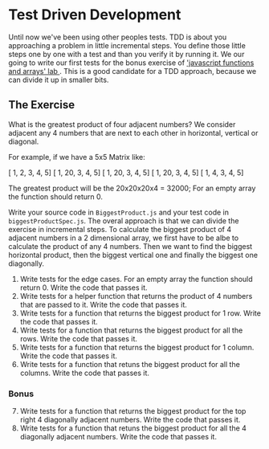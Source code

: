 # Test Driven Development

Until now we've been using other peoples tests. TDD is about you approaching a problem in little incremental steps. You define those little steps one by one with a test and than you verify it by running it. We our going to write our first tests for the bonus exercise of <a href="https://github.com/ironhack-labs/lab-javascript-functions-and-arrays"> 'javascript functions and arrays' lab </a>. This is a good candidate for a TDD approach, because we can divide it up in smaller bits. 


## The Exercise
What is the greatest product of four adjacent numbers? We consider adjacent any 4 numbers that are next to each other in horizontal, vertical or diagonal.

For example, if we have a 5x5 Matrix like:

[ 1,  2, 3, 4, 5]
[ 1, 20, 3, 4, 5]
[ 1, 20, 3, 4, 5]
[ 1, 20, 3, 4, 5]
[ 1,  4, 3, 4, 5]

The greatest product will be the 20x20x20x4 = 32000; For an empty array the function should return 0.

 Write your source code in `BiggestProduct.js` and your test code in `biggestProductSpec.js`. The overal approach is that we can divide the exercise in incremental steps. To calculate the biggest product of 4 adjacent numbers in a 2 dimensional array, we first have to be albe to calculate the product of any 4 numbers. Then we want to find the biggest horizontal product, then the biggest vertical one and finally the biggest one diagonally.

1.  Write tests for the edge cases. For an empty array the function should return 0. Write the code that passes it.
2.  Write tests for a helper function that returns the product of 4 numbers that are passed to it. Write the code that passes it.
3. Write tests for a function that returns the biggest product for 1 row. Write the code that passes it.
4. Write tests for a function that returns the biggest product for all the rows. Write the code that passes it.
5. Write tests for a function that returns the biggest product for 1 column. Write the code that passes it.
6. Write tests for a function that retuns the biggest product for all the columns. Write the code that passes it.

### Bonus

7. Write tests for a function that returns the biggest product for the top right 4 diagonally adjacent numbers. Write the code that passes it.
8. Write tests for a function that retuns the biggest product for all the 4 diagonally adjacent numbers. Write the code that passes it.